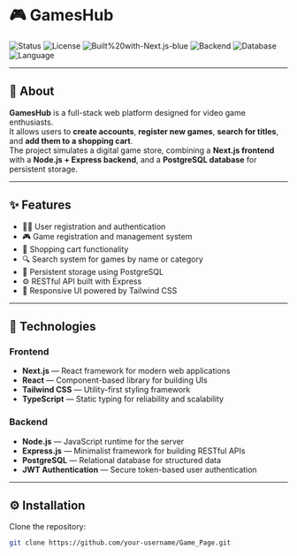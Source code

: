 # 🎮 GamesHub

![Status](https://img.shields.io/badge/status-active-success.svg)
![License](https://img.shields.io/badge/license-MIT-blue.svg)
![Built%20with-Next.js-blue](https://img.shields.io/badge/built%20with-Next.js-blue)
![Backend](https://img.shields.io/badge/backend-Node.js%20%2B%20Express-green)
![Database](https://img.shields.io/badge/database-PostgreSQL-blue)
![Language](https://img.shields.io/badge/language-TypeScript-blueviolet)

---

## 📖 About

**GamesHub** is a full-stack web platform designed for video game enthusiasts.  
It allows users to **create accounts**, **register new games**, **search for titles**, and **add them to a shopping cart**.  
The project simulates a digital game store, combining a **Next.js frontend** with a **Node.js + Express backend**, and a **PostgreSQL database** for persistent storage.

---

## ✨ Features

- 🧑‍💻 User registration and authentication
- 🎮 Game registration and management system
- 🛒 Shopping cart functionality
- 🔍 Search system for games by name or category
- 💾 Persistent storage using PostgreSQL
- ⚙️ RESTful API built with Express
- 📱 Responsive UI powered by Tailwind CSS

---

## 🧰 Technologies

### **Frontend**

- **Next.js** — React framework for modern web applications
- **React** — Component-based library for building UIs
- **Tailwind CSS** — Utility-first styling framework
- **TypeScript** — Static typing for reliability and scalability

### **Backend**

- **Node.js** — JavaScript runtime for the server
- **Express.js** — Minimalist framework for building RESTful APIs
- **PostgreSQL** — Relational database for structured data
- **JWT Authentication** — Secure token-based user authentication

---

## ⚙️ Installation

Clone the repository:

```bash
git clone https://github.com/your-username/Game_Page.git
```
